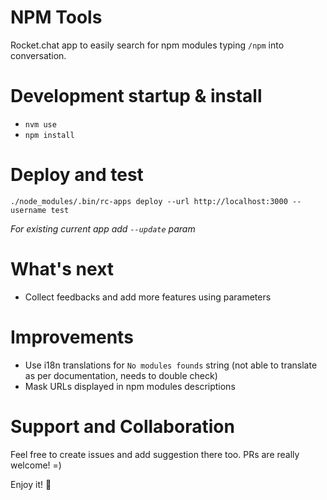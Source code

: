 # NPM Tools

Rocket.chat app to easily search for npm modules typing `/npm` into conversation.

# Development startup & install

- `nvm use`
- `npm install`

# Deploy and test

`./node_modules/.bin/rc-apps deploy --url http://localhost:3000 --username test`

*For existing current app add `--update` param*

# What's next

- Collect feedbacks and add more features using parameters

# Improvements

- Use i18n translations for `No modules founds` string (not able to translate as per documentation, needs to double check)
- Mask URLs displayed in npm modules descriptions

# Support and Collaboration

Feel free to create issues and add suggestion there too. PRs are really welcome! =)

Enjoy it! :rocket:
